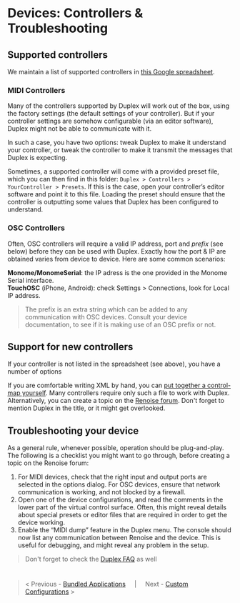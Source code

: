 # Devices: Controllers & Troubleshooting

## Supported controllers

We maintain a list of supported controllers in [this Google spreadsheet](https://docs.google.com/spreadsheet/ccc?key=0AkXQ8SxsnmZKdHZwTVVkUnh0WUxfOEtYblhMbWp6R3c&hl=en#gid=0). 

### MIDI Controllers

Many of the controllers supported by Duplex will work out of the box, using the factory settings (the default settings of your controller). But if your controller settings are somehow configurable (via an editor software), Duplex might not be able to communicate with it. 

In such a case, you have two options: tweak Duplex to make it understand your controller, or tweak the controller to make it transmit the messages that Duplex is expecting. 

Sometimes, a supported controller will come with a provided preset file, which you can then find in this folder: `Duplex > Controllers > YourController > Presets`. If this is the case, open your controller’s editor software and point it to this file. Loading the preset should ensure that the controller is outputting some values that Duplex has been configured to understand. 

### OSC Controllers

Often, OSC controllers will require a valid IP address, port and _prefix_ (see below) before they can be used with Duplex. Exactly how the port & IP are obtained varies from device to device. 
Here are some common scenarios:

**Monome/MonomeSerial**: the IP adress is the one provided in the Monome Serial interface.  
**TouchOSC** (iPhone, Android): check Settings > Connections, look for Local IP address.

> The prefix is an extra string which can be added to any communication with OSC devices. 
Consult your device documentation, to see if it is making use of an OSC prefix or not. 

## Support for new controllers

If your controller is not listed in the spreadsheet (see above), you have a number of options

If you are comfortable writing XML by hand, you can [put together a control-map yourself](http://forum.renoise.com/index.php/topic/28284-how-to-start-editing-duplex-files/). Many controllers require only such a file to work with Duplex. 
Alternatively, you can create a topic on the [Renoise forum](http://forum.renoise.com/). Don't forget to mention Duplex in the title, or it might get overlooked. 

## Troubleshooting your device

As a general rule, whenever possible, operation should be plug-and-play. The following is a checklist you might want to go through, before creating a topic on the Renoise forum:

1. For MIDI devices, check that the right input and output ports are selected in the options dialog. For OSC devices, ensure that network communication is working, and not blocked by a firewall.
2. Open one of the device configurations, and read the comments in the lower part of the virtual control surface. Often, this might reveal details about special presets or editor files that are required in order to get the device working.
3. Enable the “MIDI dump” feature in the Duplex menu. The console should now list any communication between Renoise and the device. This is useful for debugging, and might reveal any problem in the setup. 

> Don't forget to check the [Duplex FAQ](FAQ.md) as well

#

> < Previous - [Bundled Applications](Applications.md) &nbsp; &nbsp; | &nbsp; &nbsp; Next - [Custom Configurations](Docs/Configurations.md) >